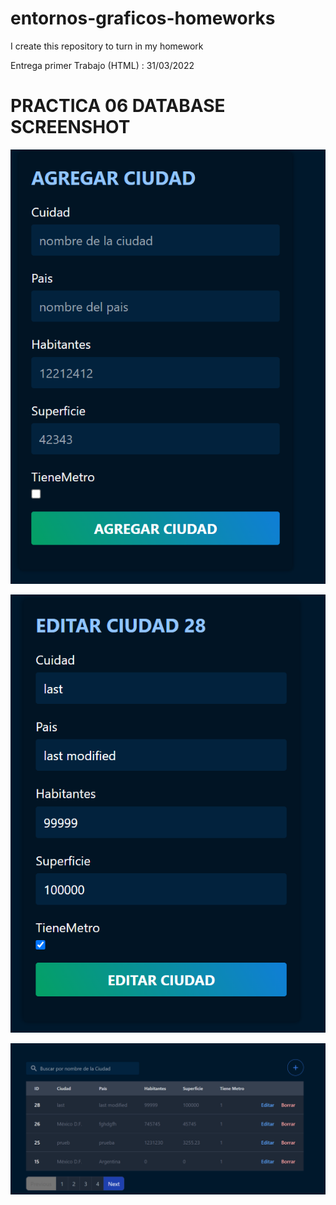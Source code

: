 # entornos-graficos-homeworks

I create this repository to turn in my homework

Entrega primer Trabajo (HTML) : 31/03/2022

# PRACTICA 06 DATABASE SCREENSHOT

<img src='PHP/Pract_06_Database/create.png'  />

![](/PHP/Pract_06_Database/edit.png?raw=true "Form edit City")

![](/PHP/Pract_06_Database/show.png?raw=true "List Cities")
